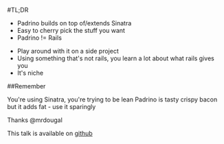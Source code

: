 #TL;DR

* Padrino builds on top of/extends Sinatra <!-- less perceived risk -->
* Easy to cherry pick the stuff you want <!-- easy to stay lean -->
* Padrino != Rails
             
             
<!-- this is my advice if you're going to play around with Padrino -->
             
* Play around with it on a side project
* Using something that's not rails, you learn a lot about what rails gives you
* It's niche 



##Remember 

You're using Sinatra, you're trying to be lean 
Padrino is tasty crispy bacon but it adds fat - use it sparingly

Thanks
@mrdougal


This talk is available on [github](https://github.com/mrdougal/padrino-talk)

